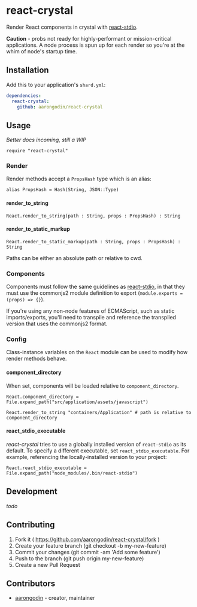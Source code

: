 # react-crystal

Render React components in crystal with [react-stdio](https://github.com/mjackson/react-stdio).

**Caution** - probs not ready for highly-performant or mission-critical applications. A node process is spun up for each render so you're at the whim of node's startup time.

## Installation

Add this to your application's `shard.yml`:

```yaml
dependencies:
  react-crystal:
    github: aarongodin/react-crystal
```

## Usage

*Better docs incoming, still a WIP*

```crystal
require "react-crystal"
```

### Render

Render methods accept a `PropsHash` type which is an alias:

```cr
alias PropsHash = Hash(String, JSON::Type)
```
#### render_to_string

```cr
React.render_to_string(path : String, props : PropsHash) : String
```

#### render_to_static_markup

```cr
React.render_to_static_markup(path : String, props : PropsHash) : String
```

Paths can be either an absolute path or relative to cwd.

### Components

Components must follow the same guidelines as [react-stdio](https://github.com/mjackson/react-stdio), in that they must use the commonjs2 module definition to export (`module.exports = (props) => {}`).

If you're using any non-node features of ECMAScript, such as static imports/exports, you'll need to transpile and reference the transpiled version that uses the commonjs2 format.

### Config

Class-instance variables on the `React` module can be used to modify how render methods behave.

#### component_directory

When set, components will be loaded relative to `component_directory`.

```cr
React.component_directory = File.expand_path("src/application/assets/javascript")

React.render_to_string "containers/Application" # path is relative to component_directory
```

#### react_stdio_executable

*react-crystal* tries to use a globally installed version of `react-stdio` as its default. To specify a different executable, set `react_stdio_executable`. For example, referencing the locally-installed version to your project:

```cr
React.react_stdio_executable = File.expand_path("node_modules/.bin/react-stdio")
```

## Development

*todo*

## Contributing

1. Fork it ( https://github.com/aarongodin/react-crystal/fork )
2. Create your feature branch (git checkout -b my-new-feature)
3. Commit your changes (git commit -am 'Add some feature')
4. Push to the branch (git push origin my-new-feature)
5. Create a new Pull Request

## Contributors

- [aarongodin](https://github.com/aarongodin) - creator, maintainer
